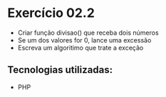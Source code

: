 # Exercício 02.2
- Criar função divisao() que receba dois números
- Se um dos valores for 0, lance uma excessão
- Escreva um algoritimo que trate a exceção

## Tecnologias utilizadas:

- PHP